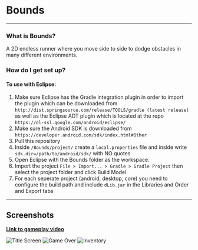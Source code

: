 # **Bounds** #
***

### What is Bounds? ###
A 2D endless runner where you move side to side to dodge obstacles in many different environments.

### How do I get set up? ###

#### To use with Eclipse:
  1. Make sure Eclipse has the Gradle integration plugin in order to import the plugin which can be downloaded from ```http://dist.springsource.com/release/TOOLS/gradle (latest release)``` as well as the Eclipse ADT plugin which is located at the repo  ```https://dl-ssl.google.com/android/eclipse/```
  1. Make sure the Android SDK is downloaded from ```https://developer.android.com/sdk/index.html#Other```
  1. Pull this repository
  1. Inside ```/Bounds/project/``` create a ```local.properties``` file and inside write ```sdk.dir=/path/to/android/sdk/``` with NO quotes
  1. Open Eclipse with the Bounds folder as the workspace.
  1. Import the project ```File > Import... > Gradle > Gradle Project``` then select the project folder and click Build Model.
  1. For each seperate project (android, desktop, core) you need to configure the build path and include ```dLib.jar``` in the Libraries and Order and Export tabs
***

## Screenshots ##
__[Link to gameplay video](http://gfycat.com/HarshMediocreCrownofthornsstarfish)__

![Title Screen](http://i.imgur.com/vhQ5KYB.png)
![Game Over](http://i.imgur.com/8KHEG9J.png)
![Inventory](http://i.imgur.com/ye3cxaf.png)
